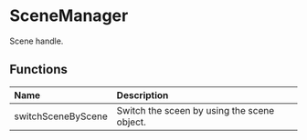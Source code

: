 # SceneManager

Scene handle.

## Functions

| Name | Description |
|:---|:---|
| switchSceneByScene | Switch the sceen by using the scene object. |
